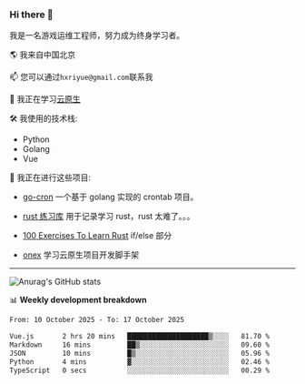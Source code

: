 ### Hi there 👋

我是一名游戏运维工程师，努力成为终身学习者。

🌎 我来自中国北京

📫 您可以通过`hxriyue@gmail.com`联系我

🌱 我正在学习[云原生](https://konglingfei.com/)

🛠️ 我使用的技术栈:

- Python
- Golang
- Vue

🚀 我正在进行这些项目:

- [go-cron](https://github.com/jami1024/go-cron) 一个基于 golang 实现的 crontab 项目。

- [rust 练习库](https://github.com/jami1024/learn_rust) 用于记录学习 rust，rust 太难了。。。

- [100 Exercises To Learn Rust](https://github.com/mainmatter/100-exercises-to-learn-rust/tree/solutions) if/else 部分

- [onex](https://github.com/superproj/onex) 学习云原生项目开发脚手架

---

![Anurag's GitHub stats](https://github-readme-stats.vercel.app/api?username=jami1024&show_icons=true&theme=radical)

📊 **Weekly development breakdown**

<!--START_SECTION:waka-->

```txt
From: 10 October 2025 - To: 17 October 2025

Vue.js       2 hrs 20 mins   ████████████████████▒░░░░   81.70 %
Markdown     16 mins         ██▒░░░░░░░░░░░░░░░░░░░░░░   09.60 %
JSON         10 mins         █▒░░░░░░░░░░░░░░░░░░░░░░░   05.96 %
Python       4 mins          ▓░░░░░░░░░░░░░░░░░░░░░░░░   02.46 %
TypeScript   0 secs          ░░░░░░░░░░░░░░░░░░░░░░░░░   00.29 %
```

<!--END_SECTION:waka-->
<!--
**jami1024/jami1024** is a ✨ _special_ ✨ repository because its `README.md` (this file) appears on your GitHub profile.

Here are some ideas to get you started:

- 🔭 I’m currently working on ...
- 🌱 I’m currently learning ...
- 👯 I’m looking to collaborate on ...
- 🤔 I’m looking for help with ...
- 💬 Ask me about ...
- 📫 How to reach me: ...
- 😄 Pronouns: ...
- ⚡ Fun fact: ...
-->
